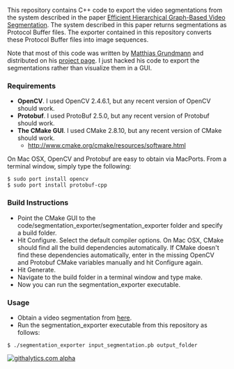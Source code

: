 This repository contains C++ code to export the video segmentations from the system described in the paper <a href='http://www.cc.gatech.edu/cpl/projects/videosegmentation/'>Efficient Hierarchical Graph-Based Video Segmentation</a>. The system described in this paper returns segmentations as Protocol Buffer files. The exporter contained in this repository converts these Protocol Buffer files into image sequences.

Note that most of this code was written by <a href='http://www.mgrundmann.com/'>Matthias Grundmann</a> and distributed on his <a href='http://www.cc.gatech.edu/cpl/projects/videosegmentation/'>project page</a>. I just hacked his code to export the segmentations rather than visualize them in a GUI.

### Requirements

* __OpenCV__. I used OpenCV 2.4.6.1, but any recent version of OpenCV should work.
* __Protobuf__. I used ProtoBuf 2.5.0, but any recent version of Protobuf should work.
* __The CMake GUI__. I used CMake 2.8.10, but any recent version of CMake should work.
  * http://www.cmake.org/cmake/resources/software.html

On Mac OSX, OpenCV and Protobuf are easy to obtain via MacPorts. From a terminal window, simply type the following:

```
$ sudo port install opencv
$ sudo port install protobuf-cpp
```

### Build Instructions

* Point the CMake GUI to the code/segmentation_exporter/segmentation_exporter folder and specify a build folder.
* Hit Configure. Select the default compiler options. On Mac OSX, CMake should find all the build dependencies automatically. If CMake doesn't find these dependencies automatically, enter in the missing OpenCV and Protobuf CMake variables manually and hit Configure again.
* Hit Generate.
* Navigate to the build folder in a terminal window and type make.
* Now you can run the segmentation_exporter executable.

### Usage

* Obtain a video segmentation from <a href='http://neumann.cc.gt.atl.ga.us/segmentation/'>here</a>.
* Run the segmentation_exporter executable from this repository as follows:

```
$ ./segmentation_exporter input_segmentation.pb output_folder
```

[![githalytics.com alpha](https://cruel-carlota.pagodabox.com/21caf0bf34821053ed531568fb89fc0f "githalytics.com")](http://githalytics.com/mroberts3000/EfficientHierarchicalGraphBasedVideoSegmentationExporter)
